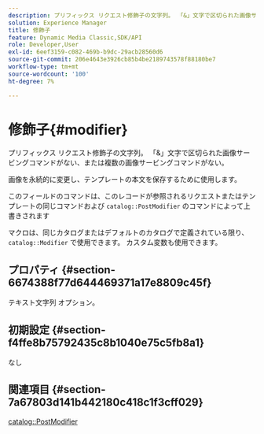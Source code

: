 ```yaml
---
description: プリフィックス リクエスト修飾子の文字列。 「&」文字で区切られた画像サービングコマンドがない、または複数の画像サービングコマンドがない。
solution: Experience Manager
title: 修飾子
feature: Dynamic Media Classic,SDK/API
role: Developer,User
exl-id: 6eef3159-c082-469b-b9dc-29acb28560d6
source-git-commit: 206e4643e3926cb85b4be2189743578f88180be7
workflow-type: tm+mt
source-wordcount: '100'
ht-degree: 7%

---
```


# 修飾子{#modifier}

プリフィックス リクエスト修飾子の文字列。 「&amp;」文字で区切られた画像サービングコマンドがない、または複数の画像サービングコマンドがない。

画像を永続的に変更し、テンプレートの本文を保存するために使用します。

このフィールドのコマンドは、このレコードが参照されるリクエストまたはテンプレートの同じコマンドおよび `catalog::PostModifier` のコマンドによって上書きされます

マクロは、同じカタログまたはデフォルトのカタログで定義されている限り、`catalog::Modifier` で使用できます。 カスタム変数も使用できます。

## プロパティ {#section-6674388f77d644469371a17e8809c45f}

テキスト文字列 オプション。

## 初期設定 {#section-f4ffe8b75792435c8b1040e75c5fb8a1}

なし

## 関連項目 {#section-7a67803d141b442180c418c1f3cff029}

[catalog::PostModifier](../../../../../../is-api/image-catalog/image-serving-api-ref/c-image-catalog-reference/c-image-svg-data-reference/c-image-data-reference/r-postmodifier-cat.md#reference-4bc3738a812b4e7c8a180e27bfbd770b)
